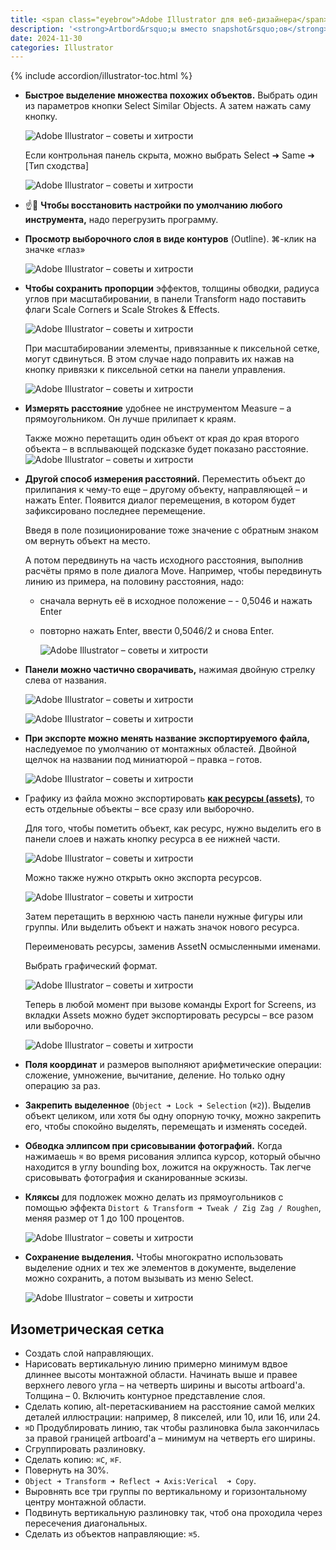 ```yaml
---
title: <span class="eyebrow">Adobe Illustrator для веб-дизайнера</span> 10) Советы и хитрости
description: '<strong>Artbord&rsquo;ы вместо snapshot&rsquo;ов</strong>. В AI нет истории, снимков (snapshot&rsquo;ов) и композиций слоев. Вместо этого можно дублировать монтажный области &mdash; см. п. 1 &laquo;<a href="/ru/blog/2020/illustrator-files-artboards">Файлы и монтажные области</a>&raquo;.'
date: 2024-11-30
categories: Illustrator
---
```


{% include accordion/illustrator-toc.html %}

- **Быстрое выделение множества похожих объектов.** Выбрать один из параметров кнопки Select Similar Objects. А затем нажать саму кнопку.

    ![Adobe Illustrator – советы и хитрости](/assets/img/blog/2024/12-01/illustrator-select-similar-objects.png)

    Если контрольная панель скрыта, можно выбрать Select ➜ Same ➜ [Тип сходства]

    ![Adobe Illustrator – советы и хитрости](https://i.imgur.com/caefL93.png)

- ☝️🧐 **Чтобы восстановить настройки по умолчанию любого инструмента,** надо перегрузить программу.

- **Просмотр выборочного слоя в виде контуров** (Outline).
⌘-клик на значке «глаз»

    ![Adobe Illustrator – советы и хитрости](/assets/img/blog/2024/12-01/illustrator-outline.png)

- **Чтобы сохранить пропорции** эффектов, толщины обводки, радиуса углов при масштабировании, в панели Transform надо поставить флаги Scale Corners и Scale Strokes & Effects.

    ![Adobe Illustrator – советы и хитрости](https://i.imgur.com/v1SO2CH.png)

    При масштабировании элементы, привязанные к пиксельной сетке, могут сдвинуться. В этом случае надо поправить их нажав на кнопку привязки к пиксельной сетки на панели управления.

    ![Adobe Illustrator – советы и хитрости](https://i.imgur.com/WBlkXI6.png)

- **Измерять расстояние** удобнее не инструментом Measure – а прямоугольником. Он лучше прилипает к краям.

    Также можно перетащить один объект от края до края второго объекта – в всплывающей подсказке будет показано расстояние.
    ![Adobe Illustrator – советы и хитрости](/assets/img/blog/2024/12-01/illustrator-measure-with-rectangle.png)

- **Другой способ измерения расстояний.** Переместить объект до прилипания к чему-то еще – другому объекту, направляющей – и нажать Enter. Появится диалог перемещения, в котором будет зафиксировано последнее перемещение.

    Введя в поле позиционирование тоже значение с обратным знаком ом вернуть объект на место.

    А потом передвинуть на часть исходного расстояния, выполнив расчёты прямо в поле диалога Move. Например, чтобы передвинуть линию из примера, на половину расстояния, надо:

  - сначала вернуть её в исходное положение –  - 0,5046  и нажать Enter
  - повторно нажать  Enter, ввести 0,5046/2 и снова Enter.

    ![Adobe Illustrator – советы и хитрости](/assets/img/blog/2024/12-01/illustrator-move.png)

- **Панели можно частично сворачивать,** нажимая двойную стрелку слева от названия.

    ![Adobe Illustrator – советы и хитрости](/assets/img/blog/2024/12-01/illustrator-collapse-panels.png)

    ![Adobe Illustrator – советы и хитрости](/assets/img/blog/2024/12-01/illustrator-gradient.png)

- **При экспорте можно менять название экспортируемого файла,** наследуемое по умолчанию от монтажных областей. Двойной щелчок на названии под миниатюрой – правка – готов.

    ![Adobe Illustrator – советы и хитрости](https://i.imgur.com/UCpGqeF.png)

- Графику из файла можно экспортировать [**как ресурсы (assets)**](https://helpx.adobe.com/ru/illustrator/using/collect-assets-export-for-screens.html), то есть отдельные объекты – все сразу или выборочно.

    Для того, чтобы пометить объект, как ресурс, нужно выделить его в панели слоев и нажать кнопку ресурса в ее нижней части.

    ![Adobe Illustrator – советы и хитрости](https://i.imgur.com/LuhNF95.png)

    Можно также нужно открыть окно экспорта ресурсов.

    ![Adobe Illustrator – советы и хитрости](https://i.imgur.com/2HEYAqz.png)

    Затем перетащить в верхнюю часть панели нужные фигуры или группы. Или выделить объект и нажать значок нового ресурса.

    Переименовать ресурсы, заменив AssetN осмысленными именами.

    Выбрать графический формат.

    ![Adobe Illustrator – советы и хитрости](https://i.imgur.com/JDkCwmr.png)

    Теперь в любой момент при вызове команды Export for Screens, из вкладки Assets можно будет экспортировать ресурсы – все разом или выборочно.

    ![Adobe Illustrator – советы и хитрости](https://i.imgur.com/o0NYFTs.png)

- **Поля координат** и размеров выполняют арифметические операции: сложение, умножение, вычитание, деление. Но только одну операцию за раз.

- **Закрепить выделенное** (`Object ➜ Lock ➜ Selection` (`⌘2`)). Выделив объект целиком, или хотя бы одну опорную точку, можно закрепить его, чтобы спокойно выделять, перемещать и изменять соседей.

- **Обводка эллипсом при срисовывании фотографий.** Когда нажимаешь `⌘` во время рисования эллипса курсор, который обычно находится в углу bounding box, ложится на окружность. Так легче срисовывать фотография и сканированные эскизы.

- **Кляксы** для подложек можно делать из прямоугольников с помощью эффекта `Distort & Transform ➜ Tweak / Zig Zag / Roughen`, меняя размер от 1 до 100 процентов.

    ![Adobe Illustrator – советы и хитрости](https://i.imgur.com/kIkztk0.png)

- **Сохранение выделения.** Чтобы многократно использовать выделение одних и тех же элементов в документе, выделение можно сохранить, а потом вызывать из меню Select.

    ![Adobe Illustrator – советы и хитрости](/assets/img/blog/2024/12-01/illustrator-save-selection.png)

## Изометрическая сетка

- Создать слой направляющих.
- Нарисовать вертикальную линию примерно минимум вдвое длиннее высоты монтажной области. Начинать выше и правее верхнего левого угла – на четверть ширины и высоты artboard'а. Толщина – 0. Включить контурное представление слоя.
- Сделать копию, alt-перетаскиванием на расстояние самой мелких деталей иллюстрации: например, 8 пикселей, или 10, или 16, или 24.
- `⌘D` Продублировать линию, так чтобы разлиновка была закончилась за правой границей artboard'a – минимум на четверть его ширины.
- Сгруппировать разлиновку.
- Сделать копию: `⌘C`, `⌘F`.
- Повернуть на 30%.
- `Object ➜ Transform ➜ Reflect ➜ Axis:Verical  ➜ Copy`.
- Выровнять все три группы по вертикальному и горизонтальному центру монтажной области.
- Подвинуть вертикальную разлиновку так, чтоб она проходила через пересечения диагональных.
- Сделать из объектов направляющие: `⌘5`.
